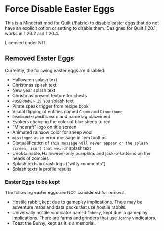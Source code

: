 # Force Disable Easter Eggs

This is a Minecraft mod for Quilt (/Fabric) to disable easter eggs that do not have an explicit option or setting to disable them. Designed for Quilt 1.20.1, works in 1.20.2 and 1.20.4.

Licensed under MIT.

## Removed Easter Eggs

Currently, the following easter eggs are disabled:

- Halloween splash text
- Christmas splash text
- New year splash text
- Christmas present texture for chests
- `<USERNAME> IS YOU` splash text
- Pirate speak trigger from recipe book
- Visual flipping of entities named `Grumm` and `Dinnerbone`
- `Deadmau5`-specific ears and name tag placement
- Evokers changing the color of blue sheep to red
- "Minceraft" logo on title screen
- Animated rainbow color for sheep wool
- `missingno` as an error message in item tooltips
- Disqualification of `This message will never appear on the splash screen, isn't that weird?` splash text
- Unobtainable, Halloween-only pumpkins and jack-o-lanterns on the heads of zombies
- Splash texts in crash logs ("witty comments")
- Splash texts in profile results

### Easter Eggs to be kept

The following easter eggs are NOT considered for removal:

- Hostile rabbit, kept due to gameplay implications. There may be adventure maps and data packs that use hostile rabbits.
- Universally hostile vindicator named `Johnny`, kept due to gameplay implications. There are farms and grinders that use `Johnny` vindicators.
- Toast the Bunny, kept as it is a memorial. 

